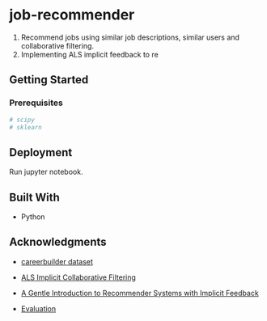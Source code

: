 # job-recommender

1. Recommend jobs using similar job descriptions, similar users and collaborative filtering.
2. Implementing ALS implicit feedback to re

## Getting Started

### Prerequisites


``` bash
# scipy
# sklearn
```

## Deployment

Run jupyter notebook.

## Built With

* Python

## Acknowledgments

* [careerbuilder dataset](https://www.kaggle.com/c/job-recommendation)
* [ALS Implicit Collaborative Filtering](https://medium.com/radon-dev/als-implicit-collaborative-filtering-5ed653ba39fe)
* [A Gentle Introduction to Recommender Systems with Implicit Feedback](https://jessesw.com/Rec-System/)


* [Evaluation](https://gist.github.com/jbochi/2e8ddcc5939e70e5368326aa034a144e#file-evaluation-ipynb)
